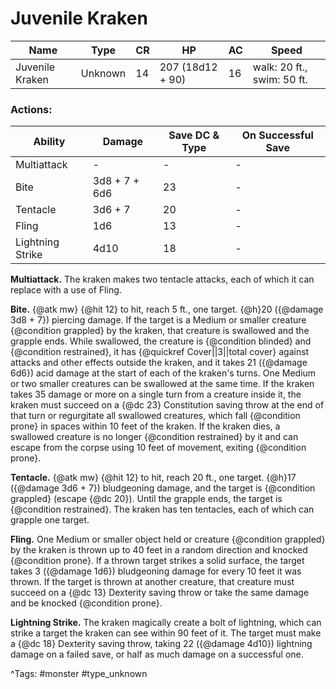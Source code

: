 # Juvenile Kraken

| Name | Type | CR | HP | AC | Speed |
|------|------|----|----|----|-------|
| Juvenile Kraken | Unknown | 14 | 207 (18d12 + 90) | 16 | walk: 20 ft., swim: 50 ft. |

### Actions:

| Ability | Damage | Save DC & Type | On Successful Save |
|---------|--------|----------------|--------------------|
| Multiattack | - | - | - |
| Bite | 3d8 + 7 + 6d6 | 23 | - |
| Tentacle | 3d6 + 7 | 20 | - |
| Fling | 1d6 | 13 | - |
| Lightning Strike | 4d10 | 18 | - |


**Multiattack.** The kraken makes two tentacle attacks, each of which it can replace with a use of Fling.

**Bite.** {@atk mw} {@hit 12} to hit, reach 5 ft., one target. {@h}20 ({@damage 3d8 + 7}) piercing damage. If the target is a Medium or smaller creature {@condition grappled} by the kraken, that creature is swallowed and the grapple ends. While swallowed, the creature is {@condition blinded} and {@condition restrained}, it has {@quickref Cover||3||total cover} against attacks and other effects outside the kraken, and it takes 21 ({@damage 6d6}) acid damage at the start of each of the kraken's turns. One Medium or two smaller creatures can be swallowed at the same time. If the kraken takes 35 damage or more on a single turn from a creature inside it, the kraken must succeed on a {@dc 23} Constitution saving throw at the end of that turn or regurgitate all swallowed creatures, which fall {@condition prone} in spaces within 10 feet of the kraken. If the kraken dies, a swallowed creature is no longer {@condition restrained} by it and can escape from the corpse using 10 feet of movement, exiting {@condition prone}.

**Tentacle.** {@atk mw} {@hit 12} to hit, reach 20 ft., one target. {@h}17 ({@damage 3d6 + 7}) bludgeoning damage, and the target is {@condition grappled} (escape {@dc 20}). Until the grapple ends, the target is {@condition restrained}. The kraken has ten tentacles, each of which can grapple one target.

**Fling.** One Medium or smaller object held or creature {@condition grappled} by the kraken is thrown up to 40 feet in a random direction and knocked {@condition prone}. If a thrown target strikes a solid surface, the target takes 3 ({@damage 1d6}) bludgeoning damage for every 10 feet it was thrown. If the target is thrown at another creature, that creature must succeed on a {@dc 13} Dexterity saving throw or take the same damage and be knocked {@condition prone}.

**Lightning Strike.** The kraken magically create a bolt of lightning, which can strike a target the kraken can see within 90 feet of it. The target must make a {@dc 18} Dexterity saving throw, taking 22 ({@damage 4d10}) lightning damage on a failed save, or half as much damage on a successful one.

^Tags: #monster #type_unknown